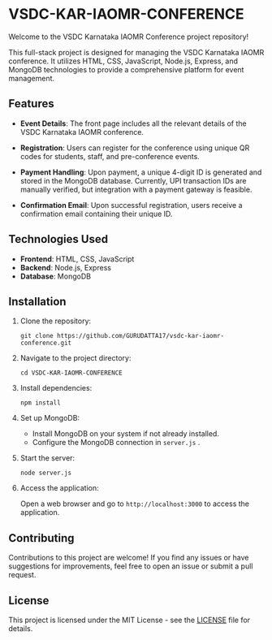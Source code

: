 # VSDC-KAR-IAOMR-CONFERENCE

Welcome to the VSDC Karnataka IAOMR Conference project repository!

This full-stack project is designed for managing the VSDC Karnataka IAOMR conference. It utilizes HTML, CSS, JavaScript, Node.js, Express, and MongoDB technologies to provide a comprehensive platform for event management.

## Features

- **Event Details**: The front page includes all the relevant details of the VSDC Karnataka IAOMR conference.
  
- **Registration**: Users can register for the conference using unique QR codes for students, staff, and pre-conference events.
  
- **Payment Handling**: Upon payment, a unique 4-digit ID is generated and stored in the MongoDB database. Currently, UPI transaction IDs are manually verified, but integration with a payment gateway is feasible.
  
- **Confirmation Email**: Upon successful registration, users receive a confirmation email containing their unique ID.

## Technologies Used

- **Frontend**: HTML, CSS, JavaScript
- **Backend**: Node.js, Express
- **Database**: MongoDB

## Installation

1. Clone the repository:

   ```
   git clone https://github.com/GURUDATTA17/vsdc-kar-iaomr-conference.git
   ```

2. Navigate to the project directory:

   ```
   cd VSDC-KAR-IAOMR-CONFERENCE
   ```

3. Install dependencies:

   ```
   npm install
   ```

4. Set up MongoDB:
   
   - Install MongoDB on your system if not already installed.
   - Configure the MongoDB connection in `server.js` .

5. Start the server:

   ```
   node server.js
   ```

6. Access the application:

   Open a web browser and go to `http://localhost:3000` to access the application.

## Contributing

Contributions to this project are welcome! If you find any issues or have suggestions for improvements, feel free to open an issue or submit a pull request.

## License

This project is licensed under the MIT License - see the [LICENSE](LICENSE) file for details.
